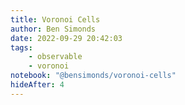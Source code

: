```yaml
---
title: Voronoi Cells
author: Ben Simonds
date: 2022-09-29 20:42:03
tags:
    - observable
    - voronoi
notebook: "@bensimonds/voronoi-cells"
hideAfter: 4
---
```

